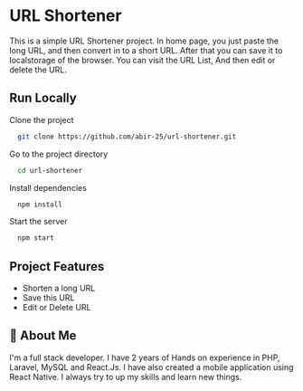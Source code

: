 
# URL Shortener

This is a simple URL Shortener project. In home page, you just paste the long URL, and then convert in to a short URL. After that you can save it to localstorage of the browser. You can visit the URL List, And then edit or delete the URL.



## Run Locally

Clone the project

```bash
  git clone https://github.com/abir-25/url-shortener.git
```

Go to the project directory

```bash
  cd url-shortener
```

Install dependencies

```bash
  npm install
```

Start the server

```bash
  npm start
```


## Project Features

- Shorten a long URL
- Save this URL
- Edit or Delete URL


## 🚀 About Me
I'm a full stack developer. I have 2 years of Hands on experience in PHP, Laravel, MySQL and React.Js. I have also created a mobile application using React Native. I always try to up my skills and learn new things. 

